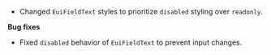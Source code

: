 - Changed `EuiFieldText` styles to prioritize `disabled` styling over `readonly`.

**Bug fixes**

- Fixed `disabled` behavior of `EuiFieldText` to  prevent input changes.


